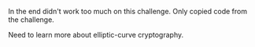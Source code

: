 In the end didn't work too much on this challenge. Only copied code from the challenge.

Need to learn more about elliptic-curve cryptography.
